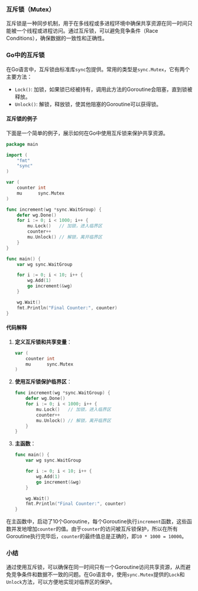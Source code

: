 ### 互斥锁（Mutex）

互斥锁是一种同步机制，用于在多线程或多进程环境中确保共享资源在同一时间只能被一个线程或进程访问。通过互斥锁，可以避免竞争条件（Race Conditions），确保数据的一致性和正确性。

### Go中的互斥锁

在Go语言中，互斥锁由标准库`sync`包提供。常用的类型是`sync.Mutex`，它有两个主要方法：

- `Lock()`: 加锁，如果锁已经被持有，调用此方法的Goroutine会阻塞，直到锁被释放。
- `Unlock()`: 解锁，释放锁，使其他阻塞的Goroutine可以获得锁。

#### 互斥锁的例子

下面是一个简单的例子，展示如何在Go中使用互斥锁来保护共享资源。

```go
package main

import (
	"fmt"
	"sync"
)

var (
	counter int
	mu      sync.Mutex
)

func increment(wg *sync.WaitGroup) {
	defer wg.Done()
	for i := 0; i < 1000; i++ {
		mu.Lock()   // 加锁，进入临界区
		counter++
		mu.Unlock() // 解锁，离开临界区
	}
}

func main() {
	var wg sync.WaitGroup

	for i := 0; i < 10; i++ {
		wg.Add(1)
		go increment(&wg)
	}

	wg.Wait()
	fmt.Println("Final Counter:", counter)
}
```

#### 代码解释

1. **定义互斥锁和共享变量**：
    ```go
    var (
        counter int
        mu      sync.Mutex
    )
    ```

2. **使用互斥锁保护临界区**：
    ```go
    func increment(wg *sync.WaitGroup) {
        defer wg.Done()
        for i := 0; i < 1000; i++ {
            mu.Lock()   // 加锁，进入临界区
            counter++
            mu.Unlock() // 解锁，离开临界区
        }
    }
    ```

3. **主函数**：
    ```go
    func main() {
        var wg sync.WaitGroup

        for i := 0; i < 10; i++ {
            wg.Add(1)
            go increment(&wg)
        }

        wg.Wait()
        fmt.Println("Final Counter:", counter)
    }
    ```

在主函数中，启动了10个Goroutine，每个Goroutine执行`increment`函数，这些函数并发地增加`counter`的值。由于`counter`的访问被互斥锁保护，所以在所有Goroutine执行完毕后，`counter`的最终值总是正确的，即`10 * 1000 = 10000`。

### 小结

通过使用互斥锁，可以确保在同一时间只有一个Goroutine访问共享资源，从而避免竞争条件和数据不一致的问题。在Go语言中，使用`sync.Mutex`提供的`Lock`和`Unlock`方法，可以方便地实现对临界区的保护。